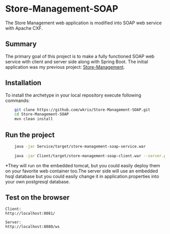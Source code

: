# Store-Management-SOAP
The Store Management web application is modified into SOAP web service with Apache CXF.

Summary
-------
The primary goal of this project is to make a fully functioned SOAP web service with client and server side along with Spring Boot.
The initial application was my previous project: [Store-Management](https://github.com/wkrix/Store-Management). 


Installation
------------

To install the archetype in your local repository execute following commands:

```bash
    git clone https://github.com/wkrix/Store-Management-SOAP.git
    cd Store-Management-SOAP
    mvn clean install
```

Run the project
----------------

```bash
	java -jar Service/target/store-management-soap-service.war
	
	java -jar Client/target/store-management-soap-client.war --server.port=8081
```
*They will run on the embedded tomcat, but you could easily deploy them on your favorite web container too.The server side will use an embedded hsql database but you could easily change it in application.properties into your own postgresql database.

Test on the browser
-------------------

    Client:
	http://localhost:8081/
	
	Server:
	http://localhost:8080/ws 
